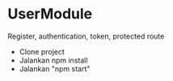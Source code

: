 # UserModule
Register, authentication, token, protected route

- Clone project
- Jalankan npm install
- Jalankan "npm start"

